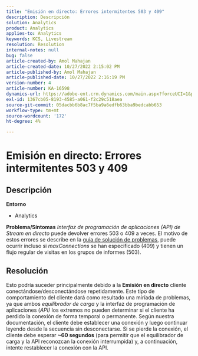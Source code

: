 ```yaml
---
title: "Emisión en directo: Errores intermitentes 503 y 409"
description: Descripción
solution: Analytics
product: Analytics
applies-to: Analytics
keywords: KCS, Livestream
resolution: Resolution
internal-notes: null
bug: false
article-created-by: Amol Mahajan
article-created-date: 10/27/2022 2:15:02 PM
article-published-by: Amol Mahajan
article-published-date: 10/27/2022 2:16:19 PM
version-number: 4
article-number: KA-16598
dynamics-url: https://adobe-ent.crm.dynamics.com/main.aspx?forceUCI=1&pagetype=entityrecord&etn=knowledgearticle&id=ac1f17bc-0156-ed11-bba2-6045bd006793
exl-id: 1367cb05-8193-4585-a061-f2c29c518aea
source-git-commit: 05dacbb6b8ac7f5ba9a6edfb63bba9bedcabb653
workflow-type: tm+mt
source-wordcount: '172'
ht-degree: 4%

---
```


# Emisión en directo: Errores intermitentes 503 y 409

## Descripción

<b>Entorno</b>
- Analytics

<b>Problema/Síntomas</b>
*Interfaz de programación de aplicaciones (API) de Stream en directo* puede devolver errores 503 o 409 a veces. El motivo de estos errores se describe en la [guía de solución de problemas](https://github.com/AdobeDocs/analytics-1.4-apis/blob/master/docs/live-stream-api/troubleshooting.md), puede ocurrir incluso si *maxConnections* se han especificado (409) y tienen un flujo regular de visitas en los grupos de informes (503).


## Resolución


Esto podría suceder principalmente debido a la <b>Emisión en directo</b> cliente conectándose/desconectándose repetidamente. Este tipo de comportamiento del cliente dará como resultado una miríada de problemas, ya que ambos *equilibrador de carga* y la interfaz de programación de aplicaciones (*API)* los extremos no pueden determinar si el cliente ha perdido la conexión de forma temporal o permanente. Según nuestra documentación, el cliente debe establecer una conexión y luego continuar leyendo desde la secuencia sin desconectarse. Si se pierde la conexión, el cliente debe esperar <b>~60 segundos</b> (para permitir que el equilibrador de carga y la API reconozcan la conexión interrumpida) y, a continuación, intente restablecer la conexión con la API.
